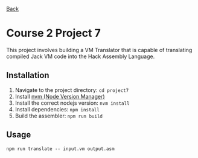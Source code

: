 [Back](../README.md)

# Course 2 Project 7

This project involves building a VM Translator that is capable of translating compiled Jack VM code into the Hack Assembly Language.

## Installation

1. Navigate to the project directory: `cd project7`
2. Install [nvm (Node Version Manager)](https://github.com/nvm-sh/nvm?tab=readme-ov-file#installing-and-updating)
3. Install the correct nodejs version: `nvm install`
4. Install dependencies: `npm install`
5. Build the assembler: `npm run build`

## Usage

```
npm run translate -- input.vm output.asm
```
